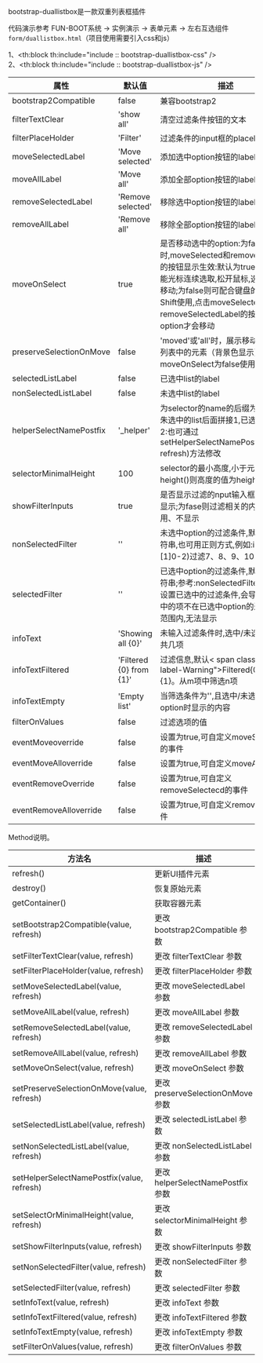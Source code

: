 bootstrap-duallistbox是一款双重列表框插件

代码演示参考 FUN-BOOT系统 → 实例演示 → 表单元素 → 左右互选组件 `form/duallistbox.html`（项目使用需要引入css和js）

1、<th:block th:include="include :: bootstrap-duallistbox-css" />  
2、<th:block th:include="include :: bootstrap-duallistbox-js" />

| 属性                      | 默认值                     | 描述                                                                                                                                                                           |
| ----------------------- | ----------------------- | ---------------------------------------------------------------------------------------------------------------------------------------------------------------------------- |
| bootstrap2Compatible    | false                   | 兼容bootstrap2                                                                                                                                                                 |
| filterTextClear         | 'show all'              | 清空过滤条件按钮的文本                                                                                                                                                                  |
| filterPlaceHolder       | 'Filter'                | 过滤条件的input框的placeholder                                                                                                                                                      |
| moveSelectedLabel       | 'Move selected'         | 添加选中option按钮的label                                                                                                                                                           |
| moveAllLabel            | 'Move all'              | 添加全部option按钮的label                                                                                                                                                           |
| removeSelectedLabel     | 'Remove selected'       | 移除选中option按钮的label                                                                                                                                                           |
| removeAllLabel          | 'Remove all'            | 移除全部option按钮的label                                                                                                                                                           |
| moveOnSelect            | true                    | 是否移动选中的option:为false时,moveSelected和removeSelected的按钮显示生效:默认为true;为true只能光标连续选取,松开鼠标,选中的项会移动;为false则可配合键盘的Ctrl和Shift使用,点击moveSelectedLabel和removeSelectedLabel的按钮, option才会移动 |
| preserveSelectionOnMove | false                   | 'moved'或'all'时，展示移动到target列表中的元素（背景色显示）。配合moveOnSelect为false使用                                                                                                               |
| selectedListLabel       | false                   | 已选中list的label                                                                                                                                                                |
| nonSelectedListLabel    | false                   | 未选中list的label                                                                                                                                                                |
| helperSelectNamePostfix | '_helper'               | 为selector的name的后缀为_helper,朱选中的list后面拼接1,已选中的拼接2:也可通过 setHelperSelectNamePostfix(value, refresh)方法修改                                                                          |
| selectorMinimalHeight   | 100                     | selector的最小高度,小于元素的height()则高度的值为height()                                                                                                                                    |
| showFilterInputs        | true                    | 是否显示过滤的nput输入框,默认tue显示;为fase则过滤相关的内容不起作用、不显示                                                                                                                                 |
| nonSelectedFilter       | ''                      | 未选中option的过滤条件,默认为空字符串,也可用正则方式,例如:ion([7-9][1]0-2)过滤7、8、9、10、11、12                                                                                                           |
| selectedFilter          | ''                      | 已选中option的过滤条件,默认为空字符串;参考:nonSelectedFilter;-般不设置已选中的过滤条件,会导致某些选中的项不在已选中option的过滤条件范围内,无法显示                                                                                  |
| infoText                | 'Showing all {0}'       | 未输入过滤条件时,选中/未选中option共几项                                                                                                                                                     |
| infoTextFiltered        | 'Filtered {0} from {1}' | 过滤信息,默认< span class="label label-Warning">Filtered{0} from {1}。从m项中筛选n项                                                                                                      |
| infoTextEmpty           | 'Empty list'            | 当筛选条件为'',且选中/未选中列表无option时显示的内容                                                                                                                                              |
| filterOnValues          | false                   | 过滤选项的值                                                                                                                                                                       |
| eventMoveoverride       | false                   | 设置为true,可自定义moveSelected的事件                                                                                                                                                  |
| eventMoveAlloverride    | false                   | 设置为true,可自定义moveAll的事件                                                                                                                                                       |
| eventRemoveOverride     | false                   | 设置为true,可自定义removeSelectecd的事件                                                                                                                                               |
| eventRemoveAlloverride  | false                   | 设置为true,可自定义removeAll的事件                                                                                                                                                     |

Method说明。

| 方法名                                        | 描述                            |
| ------------------------------------------ | ----------------------------- |
| refresh()                                  | 更新UI插件元素                      |
| destroy()                                  | 恢复原始元素                        |
| getContainer()                             | 获取容器元素                        |
| setBootstrap2Compatible(value, refresh)    | 更改 bootstrap2Compatible 参数    |
| setFilterTextClear(value, refresh)         | 更改 filterTextClear 参数         |
| setFilterPlaceHolder(value, refresh)       | 更改 filterPlaceHolder 参数       |
| setMoveSelectedLabel(value, refresh)       | 更改 moveSelectedLabel 参数       |
| setMoveAllLabel(value, refresh)            | 更改 moveAllLabel 参数            |
| setRemoveSelectedLabel(value, refresh)     | 更改 removeSelectedLabel 参数     |
| setRemoveAllLabel(value, refresh)          | 更改 removeAllLabel 参数          |
| setMoveOnSelect(value, refresh)            | 更改 moveOnSelect 参数            |
| setPreserveSelectionOnMove(value, refresh) | 更改 preserveSelectionOnMove 参数 |
| setSelectedListLabel(value, refresh)       | 更改 selectedListLabel 参数       |
| setNonSelectedListLabel(value, refresh)    | 更改 nonSelectedListLabel 参数    |
| setHelperSelectNamePostfix(value, refresh) | 更改 helperSelectNamePostfix 参数 |
| setSelectOrMinimalHeight(value, refresh)   | 更改 selectorMinimalHeight 参数   |
| setShowFilterInputs(value, refresh)        | 更改 showFilterInputs 参数        |
| setNonSelectedFilter(value, refresh)       | 更改 nonSelectedFilter 参数       |
| setSelectedFilter(value, refresh)          | 更改 selectedFilter 参数          |
| setInfoText(value, refresh)                | 更改 infoText 参数                |
| setInfoTextFiltered(value, refresh)        | 更改 infoTextFiltered 参数        |
| setInfoTextEmpty(value, refresh)           | 更改 infoTextEmpty 参数           |
| setFilterOnValues(value, refresh)          | 更改 filterOnValues 参数          |
